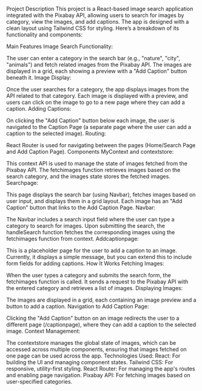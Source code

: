Project Description
This project is a React-based image search application integrated with the Pixabay API, allowing users to search for images by category, view the images, and add captions. The app is designed with a clean layout using Tailwind CSS for styling. Here’s a breakdown of its functionality and components:

Main Features
Image Search Functionality:

The user can enter a category in the search bar (e.g., "nature", "city", "animals") and fetch related images from the Pixabay API.
The images are displayed in a grid, each showing a preview with a "Add Caption" button beneath it.
Image Display:

Once the user searches for a category, the app displays images from the API related to that category.
Each image is displayed with a preview, and users can click on the image to go to a new page where they can add a caption.
Adding Captions:

On clicking the "Add Caption" button below each image, the user is navigated to the Caption Page (a separate page where the user can add a caption to the selected image).
Routing:

React Router is used for navigating between the pages (Home/Search Page and Add Caption Page).
Components
MyContext and contextstore:

This context API is used to manage the state of images fetched from the Pixabay API.
The fetchimages function retrieves images based on the search category, and the images state stores the fetched images.
Searchpage:

This page displays the search bar (using Navbar), fetches images based on user input, and displays them in a grid layout.
Each image has an "Add Caption" button that links to the Add Caption Page.
Navbar:

The Navbar includes a search input field where the user can type a category to search for images.
Upon submitting the search, the handleSearch function fetches the corresponding images using the fetchimages function from context.
Addcaptionpage:

This is a placeholder page for the user to add a caption to an image. Currently, it displays a simple message, but you can extend this to include form fields for adding captions.
How It Works
Fetching Images:

When the user types a category and submits the search form, the fetchimages function is called.
It sends a request to the Pixabay API with the entered category and retrieves a list of images.
Displaying Images:

The images are displayed in a grid, each containing an image preview and a button to add a caption.
Navigation to Add Caption Page:

Clicking the "Add Caption" button on an image redirects the user to a different page (/captionpage), where they can add a caption to the selected image.
Context Management:

The contextstore manages the global state of images, which can be accessed across multiple components, ensuring that images fetched on one page can be used across the app.
Technologies Used:
React: For building the UI and managing component states.
Tailwind CSS: For responsive, utility-first styling.
React Router: For managing the app's routes and enabling page navigation.
Pixabay API: For fetching images based on user-specified categories.
